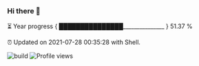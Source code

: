 ### Hi there 👋

⏳ Year progress { ███████████████_______________ } 51.37 %

⏰ Updated on 2021-07-28 00:35:28 with Shell.

![build](https://github.com/shenxianpeng/shenxianpeng/workflows/build/badge.svg) ![Profile views](https://gpvc.arturio.dev/shenxianpeng)